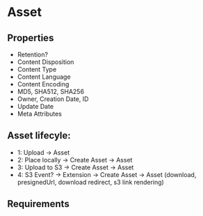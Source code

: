 # Asset

## Properties

* Retention?
* Content Disposition
* Content Type
* Content Language
* Content Encoding
* MD5, SHA512, SHA256
* Owner, Creation Date, ID
* Update Date
* Meta Attributes

## Asset lifecyle:

* 1: Upload -> Asset
* 2: Place locally -> Create Asset -> Asset
* 3: Upload to S3  -> Create Asset -> Asset
* 4: S3 Event? -> Extension -> Create Asset -> Asset (download, presignedUrl, download redirect, s3 link rendering)

## Requirements

